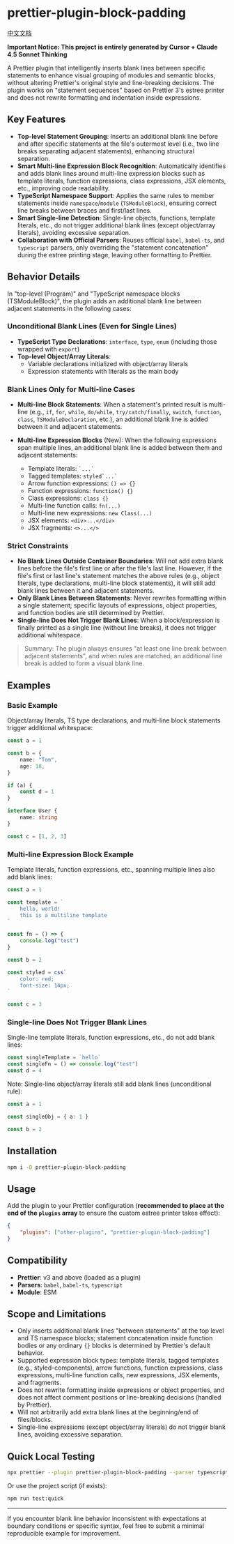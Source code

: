 # prettier-plugin-block-padding

[中文文档](https://github.com/1adybug/prettier-plugin-block-padding/blob/main/README.zh-CN.md)

**Important Notice: This project is entirely generated by Cursor + Claude 4.5 Sonnet Thinking**

A Prettier plugin that intelligently inserts blank lines between specific statements to enhance visual grouping of modules and semantic blocks, without altering Prettier's original style and line-breaking decisions. The plugin works on "statement sequences" based on Prettier 3's estree printer and does not rewrite formatting and indentation inside expressions.

## Key Features

- **Top-level Statement Grouping**: Inserts an additional blank line before and after specific statements at the file's outermost level (i.e., two line breaks separating adjacent statements), enhancing structural separation.
- **Smart Multi-line Expression Block Recognition**: Automatically identifies and adds blank lines around multi-line expression blocks such as template literals, function expressions, class expressions, JSX elements, etc., improving code readability.
- **TypeScript Namespace Support**: Applies the same rules to member statements inside `namespace`/`module` (`TSModuleBlock`), ensuring correct line breaks between braces and first/last lines.
- **Smart Single-line Detection**: Single-line objects, functions, template literals, etc., do not trigger additional blank lines (except object/array literals), avoiding excessive separation.
- **Collaboration with Official Parsers**: Reuses official `babel`, `babel-ts`, and `typescript` parsers, only overriding the "statement concatenation" during the estree printing stage, leaving other formatting to Prettier.

## Behavior Details

In "top-level (Program)" and "TypeScript namespace blocks (TSModuleBlock)", the plugin adds an additional blank line between adjacent statements in the following cases:

### Unconditional Blank Lines (Even for Single Lines)

- **TypeScript Type Declarations**: `interface`, `type`, `enum` (including those wrapped with `export`)
- **Top-level Object/Array Literals**:
    - Variable declarations initialized with object/array literals
    - Expression statements with literals as the main body

### Blank Lines Only for Multi-line Cases

- **Multi-line Block Statements**: When a statement's printed result is multi-line (e.g., `if`, `for`, `while`, `do/while`, `try/catch/finally`, `switch`, `function`, `class`, `TSModuleDeclaration`, etc.), an additional blank line is added between it and adjacent statements.

- **Multi-line Expression Blocks** (New): When the following expressions span multiple lines, an additional blank line is added between them and adjacent statements:
    - Template literals: `` `...` ``
    - Tagged templates: ``styled`...` ``
    - Arrow function expressions: `() => {}`
    - Function expressions: `function() {}`
    - Class expressions: `class {}`
    - Multi-line function calls: `fn(...)`
    - Multi-line new expressions: `new Class(...)`
    - JSX elements: `<div>...</div>`
    - JSX fragments: `<>...</>`

### Strict Constraints

- **No Blank Lines Outside Container Boundaries**: Will not add extra blank lines before the file's first line or after the file's last line. However, if the file's first or last line's statement matches the above rules (e.g., object literals, type declarations, multi-line block statements), it will still add blank lines between it and adjacent statements.
- **Only Blank Lines Between Statements**: Never rewrites formatting within a single statement; specific layouts of expressions, object properties, and function bodies are still determined by Prettier.
- **Single-line Does Not Trigger Blank Lines**: When a block/expression is finally printed as a single line (without line breaks), it does not trigger additional whitespace.

> Summary: The plugin always ensures "at least one line break between adjacent statements", and when rules are matched, an additional line break is added to form a visual blank line.

## Examples

### Basic Example

Object/array literals, TS type declarations, and multi-line block statements trigger additional whitespace:

```typescript
const a = 1

const b = {
    name: "Tom",
    age: 18,
}

if (a) {
    const d = 1
}

interface User {
    name: string
}

const c = [1, 2, 3]
```

### Multi-line Expression Block Example

Template literals, function expressions, etc., spanning multiple lines also add blank lines:

```typescript
const a = 1

const template = `
    hello, world!
    this is a multiline template
`

const fn = () => {
    console.log("test")
}

const b = 2

const styled = css`
    color: red;
    font-size: 14px;
`

const c = 3
```

### Single-line Does Not Trigger Blank Lines

Single-line template literals, function expressions, etc., do not add blank lines:

```typescript
const singleTemplate = `hello`
const singleFn = () => console.log("test")
const d = 4
```

Note: Single-line object/array literals still add blank lines (unconditional rule):

```typescript
const a = 1

const singleObj = { a: 1 }

const b = 2
```

## Installation

```bash
npm i -D prettier-plugin-block-padding
```

## Usage

Add the plugin to your Prettier configuration (**recommended to place at the end of the `plugins` array** to ensure the custom estree printer takes effect):

```json
{
    "plugins": ["other-plugins", "prettier-plugin-block-padding"]
}
```

## Compatibility

- **Prettier**: v3 and above (loaded as a plugin)
- **Parsers**: `babel`, `babel-ts`, `typescript`
- **Module**: ESM

## Scope and Limitations

- Only inserts additional blank lines "between statements" at the top level and TS namespace blocks; statement concatenation inside function bodies or any ordinary `{}` blocks is determined by Prettier's default behavior.
- Supported expression block types: template literals, tagged templates (e.g., styled-components), arrow functions, function expressions, class expressions, multi-line function calls, new expressions, JSX elements, and fragments.
- Does not rewrite formatting inside expressions or object properties, and does not affect comment positions or line-breaking decisions (handled by Prettier).
- Will not arbitrarily add extra blank lines at the beginning/end of files/blocks.
- Single-line expressions (except object/array literals) do not trigger blank lines, avoiding excessive separation.

## Quick Local Testing

```bash
npx prettier --plugin prettier-plugin-block-padding --parser typescript --write "src/**/*.{ts,tsx,js,jsx}"
```

Or use the project script (if exists):

```bash
npm run test:quick
```

---

If you encounter blank line behavior inconsistent with expectations at boundary conditions or specific syntax, feel free to submit a minimal reproducible example for improvement.
